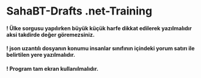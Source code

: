 # SahaBT-Drafts .net-Training
<h4>! Ülke sorgusu yapılırken büyük küçük harfe dikkat edilerek yazılmalıdır aksi takdirde değer göremezsiniz. </h4>
<h4>! json uzantılı dosyanın konumu insanlar sınıfının içindeki yorum satırı ile belirtilen yere yazılmalıdır.  </h4>
<h4>! Program tam ekran kullanılmalıdır.  </h4>
